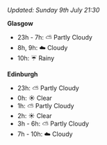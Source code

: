 *Updated: Sunday 9th July 21:30*

**Glasgow**

* 23h - 7h: :partly_sunny: Partly Cloudy
* 8h, 9h: :cloud: Cloudy
* 10h: :umbrella: Rainy

**Edinburgh**

* 23h: :partly_sunny: Partly Cloudy
* 0h: :sunny: Clear
* 1h: :partly_sunny: Partly Cloudy
* 2h: :sunny: Clear
* 3h - 6h: :partly_sunny: Partly Cloudy
* 7h - 10h: :cloud: Cloudy
